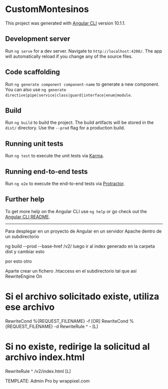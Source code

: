 # CustomMontesinos

This project was generated with [Angular CLI](https://github.com/angular/angular-cli) version 10.1.1.

## Development server

Run `ng serve` for a dev server. Navigate to `http://localhost:4200/`. The app will automatically reload if you change any of the source files.

## Code scaffolding

Run `ng generate component component-name` to generate a new component. You can also use `ng generate directive|pipe|service|class|guard|interface|enum|module`.

## Build

Run `ng build` to build the project. The build artifacts will be stored in the `dist/` directory. Use the `--prod` flag for a production build.

## Running unit tests

Run `ng test` to execute the unit tests via [Karma](https://karma-runner.github.io).

## Running end-to-end tests

Run `ng e2e` to execute the end-to-end tests via [Protractor](http://www.protractortest.org/).

## Further help

To get more help on the Angular CLI use `ng help` or go check out the [Angular CLI README](https://github.com/angular/angular-cli/blob/master/README.md).


--------------------
Para desplegar en un proyecto de Angular en un servidor Apache dentro de un subdirectorio

ng build --prod --base-href /v2/
luego ir al index generado en la carpeta dist y cambiar esto
<base href="C:/Program Files/Git/v2/">
por esto otro
<base href="/v2/">

Aparte crear un fichero .htaccess en el subdirectorio tal que así
RewriteEngine On
# Si el archivo solicitado existe, utiliza ese archivo
RewriteCond %{REQUEST_FILENAME} -f [OR]
RewriteCond %{REQUEST_FILENAME} -d
RewriteRule ^ - [L]

# Si no existe, redirige la solicitud al archivo index.html
RewriteRule ^ /v2/index.html [L]


TEMPLATE: Admin Pro by wrappixel.com